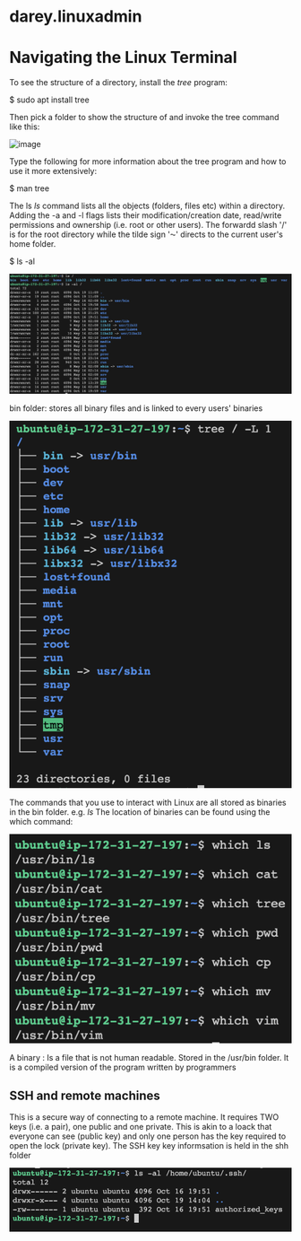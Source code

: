 # darey.linuxadmin

# Navigating the Linux Terminal

To see the structure of a directory, install the *tree* program:

  $ sudo apt install tree

Then pick a folder to show the structure of and invoke the tree command like this:

![image](https://github.com/naqeebghazi/darey.linuxadmin/assets/59777921/a59419ad-d664-4d06-ad7f-b1c157bca47a)

Type the following for more information about the tree program and how to use it more extensively:

  $ man tree

The ls *ls* command lists all the objects (folders, files etc) within a directory. Adding the -a and -l flags lists their modification/creation date, read/write permissions and ownership (i.e. root or other users). The forwardd slash '/' is for the root directory while the tilde sign '⁓' directs to the current user's home folder.

  $ ls -al

![root_with_ls](https://github.com/naqeebghazi/darey.linuxadmin/blob/main/images/rootwith_ls.png?raw=true)

bin folder: stores all binary files and is linked to every users' binaries

![tree-L1](https://github.com/naqeebghazi/darey.linuxadmin/blob/main/images/tree-L1.png?raw=true)

The commands that you use to interact with Linux are all stored as binaries in the bin folder. e.g. *ls* 
The location of binaries can be found using the which command:

![lsinUsr_bin](https://github.com/naqeebghazi/darey.linuxadmin/blob/main/images/whichbinaries.png?raw=true)

A binary : Is a file that is not human readable. Stored in the /usr/bin folder. It is a compiled version of the program written by programmers


## SSH and remote machines

This is a secure way of connecting to a remote machine. It requires TWO keys (i.e. a pair), one public and one private. This is akin to a loack that everyone can see (public key) and only one person has the key required to open the lock (private key). 
The SSH key key informsation is held in the shh folder 

![ssh_home](https://github.com/naqeebghazi/darey.linuxadmin/blob/main/images/ssh_home.png?raw=true)

